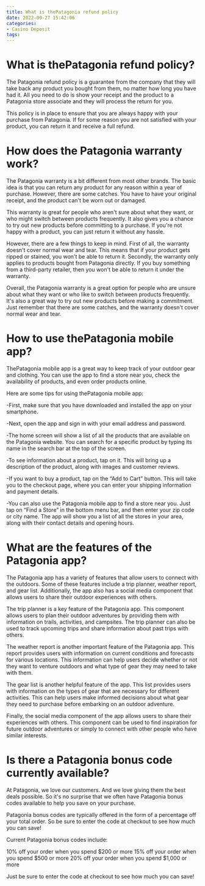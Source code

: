 ```yaml
---
title: What is thePatagonia refund policy
date: 2022-09-27 15:42:06
categories:
- Casino Deposit
tags:
---
```



#  What is thePatagonia refund policy?

The Patagonia refund policy is a guarantee from the company that they will take back any product you bought from them, no matter how long you have had it. All you need to do is show your receipt and the product to a Patagonia store associate and they will process the return for you.

This policy is in place to ensure that you are always happy with your purchase from Patagonia. If for some reason you are not satisfied with your product, you can return it and receive a full refund.

#  How does the Patagonia warranty work?

The Patagonia warranty is a bit different from most other brands. The basic idea is that you can return any product for any reason within a year of purchase. However, there are some catches. You have to have your original receipt, and the product can't be worn out or damaged.

This warranty is great for people who aren't sure about what they want, or who might switch between products frequently. It also gives you a chance to try out new products before committing to a purchase. If you're not happy with a product, you can just return it without any hassle.

However, there are a few things to keep in mind. First of all, the warranty doesn't cover normal wear and tear. This means that if your product gets ripped or stained, you won't be able to return it. Secondly, the warranty only applies to products bought from Patagonia directly. If you buy something from a third-party retailer, then you won't be able to return it under the warranty.

Overall, the Patagonia warranty is a great option for people who are unsure about what they want or who like to switch between products frequently. It's also a great way to try out new products before making a commitment. Just remember that there are some catches, and the warranty doesn't cover normal wear and tear.

#  How to use thePatagonia mobile app?

ThePatagonia mobile app is a great way to keep track of your outdoor gear and clothing. You can use the app to find a store near you, check the availability of products, and even order products online.

Here are some tips for using thePatagonia mobile app:

-First, make sure that you have downloaded and installed the app on your smartphone.

-Next, open the app and sign in with your email address and password.

-The home screen will show a list of all the products that are available on the Patagonia website. You can search for a specific product by typing its name in the search bar at the top of the screen.

-To see information about a product, tap on it. This will bring up a description of the product, along with images and customer reviews.

-If you want to buy a product, tap on the “Add to Cart” button. This will take you to the checkout page, where you can enter your shipping information and payment details.

-You can also use the Patagonia mobile app to find a store near you. Just tap on “Find a Store” in the bottom menu bar, and then enter your zip code or city name. The app will show you a list of all the stores in your area, along with their contact details and opening hours.

#  What are the features of the Patagonia app?

The Patagonia app has a variety of features that allow users to connect with the outdoors. Some of these features include a trip planner, weather report, and gear list. Additionally, the app also has a social media component that allows users to share their outdoor experiences with others.

The trip planner is a key feature of the Patagonia app. This component allows users to plan their outdoor adventures by providing them with information on trails, activities, and campsites. The trip planner can also be used to track upcoming trips and share information about past trips with others.

The weather report is another important feature of the Patagonia app. This report provides users with information on current conditions and forecasts for various locations. This information can help users decide whether or not they want to venture outdoors and what type of gear they may need to take with them.

The gear list is another helpful feature of the app. This list provides users with information on the types of gear that are necessary for different activities. This can help users make informed decisions about what gear they need to purchase before embarking on an outdoor adventure.

Finally, the social media component of the app allows users to share their experiences with others. This component can be used to find inspiration for future outdoor adventures or simply to connect with other people who have similar interests.

#  Is there a Patagonia bonus code currently available?

At Patagonia, we love our customers. And we love giving them the best deals possible. So it's no surprise that we often have Patagonia bonus codes available to help you save on your purchase.

Patagonia bonus codes are typically offered in the form of a percentage off your total order. So be sure to enter the code at checkout to see how much you can save!

Current Patagonia bonus codes include:

10% off your order when you spend $200 or more
15% off your order when you spend $500 or more
20% off your order when you spend $1,000 or more

Just be sure to enter the code at checkout to see how much you can save!